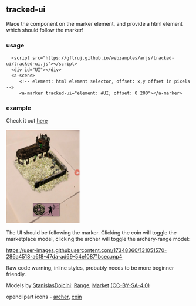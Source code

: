 ## tracked-ui

Place the component on the marker element, and provide a html element which should follow the marker!

### usage 
    
      <script src="https://gftruj.github.io/webzamples/arjs/tracked-ui/tracked-ui.js"></script>
      <div id="UI"></div>
      <a-scene>
         <!-- element: html element selector, offset: x,y offset in pixels -->
         <a-marker tracked-ui="element: #UI; offset: 0 200"></a-marker>

### example

Check it out [here](https://gftruj.github.io/webzamples/arjs/tracked-ui/)<br><br>
<img src="assets/screen.jpg" alt="screen" width="200"/>

The UI should be following the marker. Clicking the coin will toggle the marketplace model, clicking the archer will toggle the archery-range model:

https://user-images.githubusercontent.com/17348360/131051570-286a4518-a6f8-47da-ad69-54e10871bcec.mp4

Raw code warning, inline styles, probably needs to be more beginner friendly.<br>

Models by <a href="https://sketchfab.com/StanislasDolcini">StanislasDolcini</a>:
<a href="https://sketchfab.com/models/f925a85a10d8451fb523121058564459">Range</a>,
 <a href="https://sketchfab.com/models/51a94cabda344ebcb579476b16296dfb">Market</a>
<a href="http://creativecommons.org/licenses/by-sa/4.0/">(CC-BY-SA-4.0)</a>

openclipart icons -
<a href="https://openclipart.org/detail/252262/male-archer-silhouette">archer</a>,
<a href="https://openclipart.org/detail/319535/chinese-coin">coin</a>
